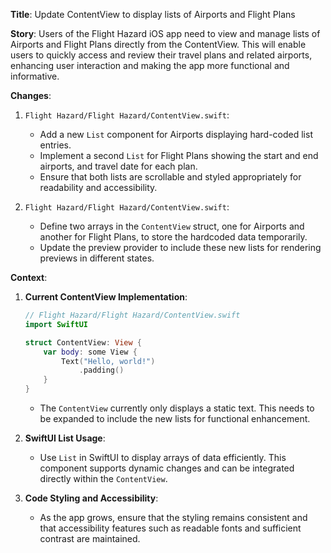 **Title**: Update ContentView to display lists of Airports and Flight Plans

**Story**: Users of the Flight Hazard iOS app need to view and manage lists of Airports and Flight Plans directly from the ContentView. This will enable users to quickly access and review their travel plans and related airports, enhancing user interaction and making the app more functional and informative.

**Changes**:
1. `Flight Hazard/Flight Hazard/ContentView.swift`:
   - Add a new `List` component for Airports displaying hard-coded list entries.
   - Implement a second `List` for Flight Plans showing the start and end airports, and travel date for each plan.
   - Ensure that both lists are scrollable and styled appropriately for readability and accessibility.

2. `Flight Hazard/Flight Hazard/ContentView.swift`:
   - Define two arrays in the `ContentView` struct, one for Airports and another for Flight Plans, to store the hardcoded data temporarily.
   - Update the preview provider to include these new lists for rendering previews in different states.

**Context**:
1. **Current ContentView Implementation**: 
   ```swift
   // Flight Hazard/Flight Hazard/ContentView.swift
   import SwiftUI

   struct ContentView: View {
       var body: some View {
           Text("Hello, world!")
               .padding()
       }
   }
   ```
   - The `ContentView` currently only displays a static text. This needs to be expanded to include the new lists for functional enhancement.

2. **SwiftUI List Usage**: 
   - Use `List` in SwiftUI to display arrays of data efficiently. This component supports dynamic changes and can be integrated directly within the `ContentView`.

3. **Code Styling and Accessibility**:
   - As the app grows, ensure that the styling remains consistent and that accessibility features such as readable fonts and sufficient contrast are maintained.